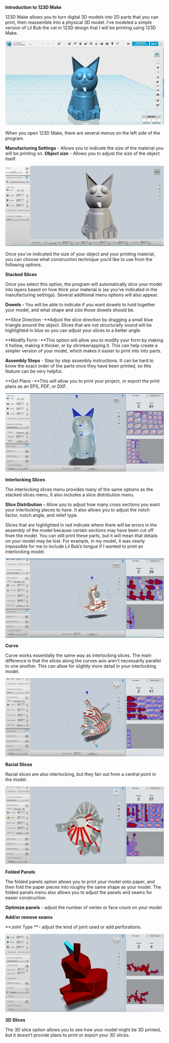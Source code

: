 **Introduction to 123D Make**

123D Make allows you to turn digital 3D models into 2D parts that you can print, then reassemble into a physical 3D model. I’ve modeled a simple version of Lil Bub the cat in 123D design that I will be printing using 123D Make. 

![image alt text](images/image_0.png)

When you open 123D Make, there are several menus on the left side of the program.

**Manufacturing Settings** - Allows you to indicate the size of the material you will be printing on. **Object size** -  Allows you to adjust the size of the object itself.  

![image alt text](images/image_1.png)

Once you’ve indicated the size of your object and your printing material, you can choose what construction technique you’d like to use from the following options. 

**Stacked Slices**

Once you select this option, the program will automatically slice your model into layers based on how thick your material is (as you’ve indicated in the manufacturing settings). Several additional menu options will also appear. 

**Dowels -** You will be able to indicate if you want dowels to hold together your model, and what shape and size those dowels should be.

**Slice Direction -**Adjust the slice direction by dragging a small blue triangle around the object. Slices that are not structurally sound will be highlighted in blue so you can adjust your slices to a better angle. 

**Modify Form -**This option will allow you to modify your form by making it hollow, making it thicker, or by shrinkwrapping it. This can help create a simpler version of your model, which makes it easier to print into into parts. 

**Assembly Steps** - Step by step assembly instructions. It can be hard to know the exact order of the parts once they have been printed, so this feature can be very helpful. 

**Get Plans -**This will allow you to print your project, or export the print plans as an EPS, PDF, or DXF.

![image alt text](images/image_2.png)

**Interlocking Slices**

The interlocking slices menu provides many of the same options as the stacked slices menu, It also includes a slice distribution menu. 

**Slice Distribution -** Allow you to adjust how many cross sections you want your interlocking pieces to have. It also allows you to adjust the notch factor, notch angle, and relief type. 

Slices that are highlighted in red indicate where there will be errors in the assembly of the model because certain sections may have been cut off from the model. You can still print these parts, but it will mean that details on your model may be lost. For example, in my model, it was nearly impossible for me to include Lil Bub’s tongue if I wanted to print an interlocking model. 

![image alt text](images/image_3.png)

**Curve**

Curve works essentially the same way as interlocking slices. The main difference is that the slices along the curves axis aren’t necessarily parallel to one another. This can allow for slightly more detail in your interlocking model.

![image alt text](images/image_4.png)

**Racial Slices**

Racial slices are also interlocking, but they fan out from a central point in the model. 

![image alt text](images/image_5.png)

**Folded Panels**

The folded panels option allows you to print your model onto paper, and then fold the paper pieces into roughly the same shape as your model. The folded panels menu also allows you to adjust the panels and seams for easier construction.

**Optimize panels** - adjust the number of vertex or face count on your model

**Add/or remove seams**

**Joint Type **- adjust the kind of joint used or add perforations.

![image alt text](images/image_6.png)

**3D Slices**

The 3D slice option allows you to see how your model might be 3D printed, but it doesn’t provide plans to print or export your 3D slices.

